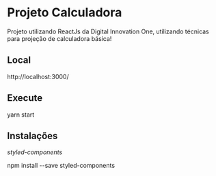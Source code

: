 # Projeto Calculadora

Projeto utilizando ReactJs da Digital Innovation One, utilizando técnicas para projeção de calculadora básica!


## Local

http://localhost:3000/


## Execute

yarn start


## Instalações

*styled-components*

npm install --save styled-components
